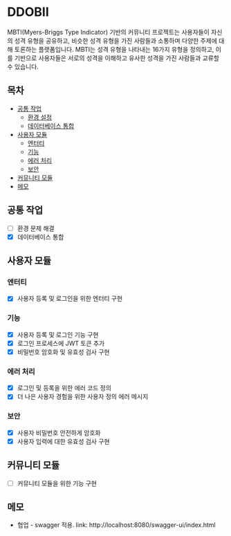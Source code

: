 # DDOBII

MBTI(Myers-Briggs Type Indicator) 기반의 커뮤니티 프로젝트는 사용자들이 자신의 성격 유형을 공유하고, 비슷한 성격 유형을 가진 사람들과 소통하며 다양한 주제에 대해 토론하는 플랫폼입니다. MBTI는 성격 유형을 나타내는 16가지 유형을 정의하고, 이를 기반으로 사용자들은 서로의 성격을 이해하고 유사한 성격을 가진 사람들과 교류할 수 있습니다.

## 목차

- [공통 작업](#공통-작업)
  - [환경 설정](#환경-설정)
  - [데이터베이스 통합](#데이터베이스-통합)
- [사용자 모듈](#사용자-모듈)
  - [엔터티](#엔터티)
  - [기능](#기능)
  - [에러 처리](#에러-처리)
  - [보안](#보안)
- [커뮤니티 모듈](#커뮤니티-모듈)
- [메모](#메모)

## 공통 작업

- [ ] 환경 문제 해결
- [x] 데이터베이스 통합

## 사용자 모듈

### 엔터티

- [x] 사용자 등록 및 로그인을 위한 엔터티 구현

### 기능

- [x] 사용자 등록 및 로그인 기능 구현
- [x] 로그인 프로세스에 JWT 토큰 추가
- [x] 비밀번호 암호화 및 유효성 검사 구현

### 에러 처리

- [x] 로그인 및 등록을 위한 에러 코드 정의
- [x] 더 나은 사용자 경험을 위한 사용자 정의 에러 메시지

### 보안

- [x] 사용자 비밀번호 안전하게 암호화
- [x] 사용자 입력에 대한 유효성 검사 구현

## 커뮤니티 모듈

- [ ] 커뮤니티 모듈을 위한 기능 구현

## 메모

- 협업 - swagger 적용.
  link: http://localhost:8080/swagger-ui/index.html


